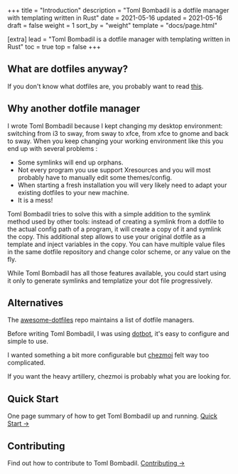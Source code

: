 +++
title = "Introduction"
description = "Toml Bombadil is a dotfile manager with templating written in Rust"
date = 2021-05-16
updated = 2021-05-16
draft = false
weight = 1
sort_by = "weight"
template = "docs/page.html"

[extra]
lead = "Toml Bombadil is a dotfile manager with templating written in Rust"
toc = true
top = false
+++

## What are dotfiles anyway?

If you don't know what dotfiles are, you probably want to read [this](https://www.anishathalye.com/2014/08/03/managing-your-dotfiles/).

## Why another dotfile manager

I wrote Toml Bombadil because I kept changing my desktop environment: switching from i3 to sway, from sway to xfce,
from xfce to gnome and back to sway. When you keep changing your working environment like this you end up with several problems :
- Some symlinks will end up orphans.
- Not every program you use support Xresources and you will most probably have to manually edit some themes/config.
- When starting a fresh installation you will very likely need to adapt your existing dotfiles to your new machine.
- It is a mess!

Toml Bombadil tries to solve this with a simple addition to the symlink method used by other tools:
instead of creating a symlink from a dotfile to the actual config path of a program, it will create a copy of it and
symlink the copy. This additional step allows to use your original dotfile as a template and inject variables in the copy.
You can have multiple value files in the same dotfile repository and change color scheme, or any value on the fly.

While Toml Bombadil has all those features available, you could start using it only to generate symlinks and templatize
your dot file progressively.

## Alternatives

The [awesome-dotfiles](https://www.anishathalye.com/2014/08/03/managing-your-dotfiles/)
repo maintains a list of dotfile managers.

Before writing Toml Bombadil, I was using [dotbot](https://github.com/anishathalye/dotbot), it's easy to configure and simple to use.

I wanted something a bit more configurable but [chezmoi](https://www.chezmoi.io/) felt way too complicated.

If you want the heavy artillery, chezmoi is probably what you are looking for.

## Quick Start

One page summary of how to get Toml Bombadil up and running. [Quick Start →](../quick-start/)

## Contributing

Find out how to contribute to Toml Bombadil. [Contributing →](../../contributing/how-to-contribute/)
